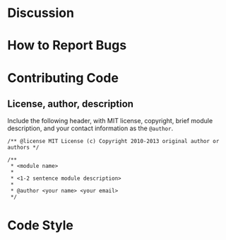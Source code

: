 # Discussion

# How to Report Bugs

# Contributing Code

## License, author, description

Include the following header, with MIT license, copyright, brief module description, and your contact information as the `@author`.

```text
/** @license MIT License (c) Copyright 2010-2013 original author or authors */

/**
 * <module name>
 *
 * <1-2 sentence module description>
 *
 * @author <your name> <your email>
 */
```

# Code Style
